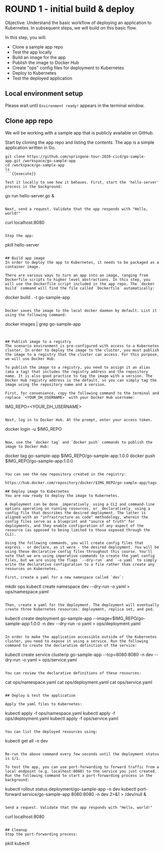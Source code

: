 # ROUND 1 - initial build & deploy

Objective:
Understand the basic workflow of deploying an application to Kubernetes. In subsequent steps, we will build on this basic flow.

In this step, you will:
- Clone a sample app repo
- Test the app locally
- Build an image for the app
- Publish the image to Docker Hub
- Create "ops" config files for deployment to Kubernetes
- Deploy to Kubernetes
- Test the deployed application

## Local environment setup
Please wait until `Environment ready!` appears in the terminal window.

## Clone app repo
We will be working with a sample app that is publicly available on GitHub.

Start by cloning the app repo and listing the contents. The app is a simple application written in Go.

```
git clone https://github.com/springone-tour-2020-cicd/go-sample-app.git /workspace/go-sample-app
cd /workspace/go-sample-app
ls
```{{execute}}

Test it locally to see how it behaves. First, start the 'hello-server' process in the background:

```
go run hello-server.go &
```{{execute}}

Next, send a request. Validate that the app responds with "Hello, world!"

```
curl localhost:8080
```{{execute}}

Stop the app:

```
pkill hello-server
```{{execute}}

## Build app image
In order to deploy the app to Kubernetes, it needs to be packaged as a container image.

There are various ways to turn an app into an image, ranging from Dockerfile scripts to higher level abstractions. In this step, you will use the Dockerfile script included in the app repo. The `docker build` command will find the file called `Dockerfile` automatically:

```
docker build . -t go-sample-app
```{{execute}}

Docker saves the image to the local docker daemon by default. List it using the following command:

```
docker images | grep go-sample-app
```{{execute}}


## Publish image to a registry
The scenario environment is pre-configured with access to a Kubernetes cluster. In order to deploy the image to the cluster, you must publish the image to a registry that the cluster can access. For this purpose, we will use Docker Hub.

To publish the image to a registry, you need to assign it an alias (aka a tag) that includes the registry address and the repository name. It is also good practice to tag the image with a version. The Docker Hub registry address is the default, so you can simply tag the image using the repository name and a version.

First, for convenience, copy the following command to the terminal and replace `<YOUR_DH_USERNAME>` with your Docker Hub username:

```
IMG_REPO=<YOUR_DH_USERNAME>
```{{copy}}

Next, log in to Docker Hub. At the prompt, enter your access token.

```
docker login -u $IMG_REPO
```{{execute}}

Now, use the `docker tag` and `docker push` commands to publish the image to Docker Hub:

```
docker tag go-sample-app $IMG_REPO/go-sample-app:1.0.0
docker push $IMG_REPO/go-sample-app:1.0.0
```{{execute}}

You can see the new repository created in the registry:

https://hub.docker.com/repository/docker/$IMG_REPO/go-sample-app/tags

## Deploy image to Kubernetes
You are now ready to deploy the image to Kubernetes.

A deployment can be done _imperatively_ using a CLI and command-line options operating on running resources, or _declaratively_ using a config file that describes the desired deployment. The latter is aligned with an "infrastructure as code" methodology, wherein the config files serve as a blueprint and "source of truth" for deployments, and they enable configuration of any aspect of the resource (as opposed to being limited to those exposed through the CLI).

Using the following commands, you will create config files that express - or declare, as it were - the desired deployment. You will be using these declarative config files throughout this course. You'll note that we are using imperative commands to create the yaml config files, but we are using the flags `--dry-run` and `-o yaml` to simply write the declarative configuration to a file rather than create any resources on Kubernetes.

First, create a yaml for a new namespace called `dev`:

```
mkdir ops
kubectl create namespace dev --dry-run -o yaml > ops/namespace.yaml
```{{execute}}

Then, create a yaml for the deployment. The deployment will eventually create three Kubernetes resources: deployment, replica set, and pod.

```
kubectl create deployment go-sample-app --image=$IMG_REPO/go-sample-app:1.0.0 -n dev --dry-run -o yaml > ops/deployment.yaml
```{{execute}}

In order to make the application accessible outside of the Kubernetes cluster, you need to expose it using a service. Run the following command to create the declarative definition of the service:

```
kubectl create service clusterip go-sample-app --tcp=8080:8080 -n dev --dry-run -o yaml > ops/service.yaml
```{{execute}}

You can review the declarative definitions of these resources:

```
cat ops/namespace.yaml
cat ops/deployment.yaml
cat ops/service.yaml
```{{execute}}

## Deploy & test the application

Apply the yaml files to Kubernetes:

```
kubectl apply -f ops/namespace.yaml
kubectl apply -f ops/deployment.yaml
kubectl apply -f ops/service.yaml
```{{execute}}

You can list the deployed resources using:

```
kubectl get all -n dev
```{{execute}}

Re-run the above command every few seconds until the deployment status is 1/1.

To test the app, you can use port-forwarding to forward traffic from a local endpoint (e.g. localhost:8080) to the service you just created. Run the following command to start a port-forwarding process in the background:

```
kubectl rollout status deployment/go-sample-app -n dev
kubectl port-forward service/go-sample-app 8080:8080 -n dev 2>&1 > /dev/null &
```{{execute}}

Send a request. Validate that the app responds with "Hello, world!"

```
curl localhost:8080
```{{execute}}

## Cleanup
Stop the port-forwarding process:

```
pkill kubectl
```{{execute}}
